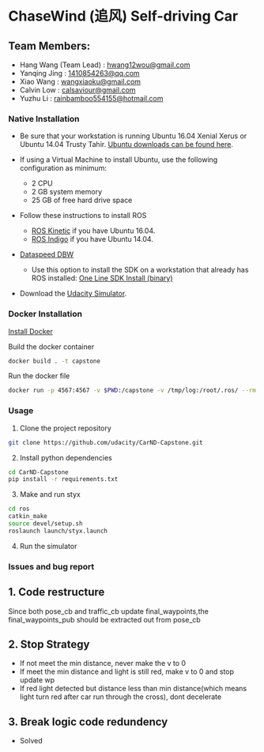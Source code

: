 # ChaseWind (追风) Self-driving Car 
## Team Members:
- Hang Wang (Team Lead) : hwang12wou@gmail.com
- Yanqing Jing : 1410854263@qq.com
- Xiao Wang : wangxiaoku@gmail.com
- Calvin Low : calsaviour@gmail.com
- Yuzhu Li : rainbamboo554155@hotmail.com

### Native Installation

* Be sure that your workstation is running Ubuntu 16.04 Xenial Xerus or Ubuntu 14.04 Trusty Tahir. [Ubuntu downloads can be found here](https://www.ubuntu.com/download/desktop).
* If using a Virtual Machine to install Ubuntu, use the following configuration as minimum:
  * 2 CPU
  * 2 GB system memory
  * 25 GB of free hard drive space


* Follow these instructions to install ROS
  * [ROS Kinetic](http://wiki.ros.org/kinetic/Installation/Ubuntu) if you have Ubuntu 16.04.
  * [ROS Indigo](http://wiki.ros.org/indigo/Installation/Ubuntu) if you have Ubuntu 14.04.
* [Dataspeed DBW](https://bitbucket.org/DataspeedInc/dbw_mkz_ros)
  * Use this option to install the SDK on a workstation that already has ROS installed: [One Line SDK Install (binary)](https://bitbucket.org/DataspeedInc/dbw_mkz_ros/src/81e63fcc335d7b64139d7482017d6a97b405e250/ROS_SETUP.md?fileviewer=file-view-default)
* Download the [Udacity Simulator](https://github.com/udacity/CarND-Capstone/releases/tag/v1.2).

### Docker Installation
[Install Docker](https://docs.docker.com/engine/installation/)

Build the docker container
```bash
docker build . -t capstone
```

Run the docker file
```bash
docker run -p 4567:4567 -v $PWD:/capstone -v /tmp/log:/root/.ros/ --rm -it capstone
```

### Usage

1. Clone the project repository
```bash
git clone https://github.com/udacity/CarND-Capstone.git
```

2. Install python dependencies
```bash
cd CarND-Capstone
pip install -r requirements.txt
```
3. Make and run styx
```bash
cd ros
catkin_make
source devel/setup.sh
roslaunch launch/styx.launch
```
4. Run the simulator

### Issues and bug report
##  1. Code restructure
Since both pose_cb and traffic_cb update final_waypoints,the final_waypoints_pub should be extracted out from pose_cb


## 2. Stop Strategy
- If not meet the min distance, never make the v to 0
- If meet the min distance and light is still red, make v to 0 and stop update wp
- If red light detected but distance less than min distance(which means light turn red after car run through the cross), dont decelerate


## 3. Break logic code redundency
- Solved

